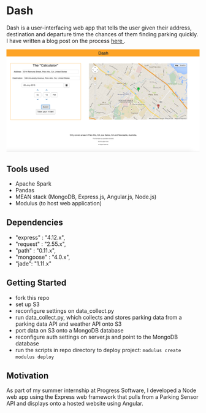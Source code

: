 # Dash
Dash is a user-interfacing web app that tells the user given their address, destination and departure time the chances of them finding parking quickly. I have written a blog post on the process <a href="https://jasperblogs.wordpress.com/2015/07/21/52/"> here </a>. 

![alt tag](https://github.com/jasper-chen/predictive-parking/blob/master/final.png)

## Tools used
* Apache Spark
* Pandas
* MEAN stack (MongoDB, Express.js, Angular.js, Node.js)
* Modulus (to host web application)

## Dependencies
* "express" : "4.12.x",
* "request" : "2.55.x",
* "path" : "0.11.x",
* "mongoose" : "4.0.x",
* "jade": "1.11.x"

## Getting Started
* fork this repo
* set up S3
* reconfigure settings on data_collect.py
* run data_collect.py, which collects and stores parking data from a parking data API and weather API onto S3
* port data on S3 onto a MongoDB database
* reconfigure auth settings on server.js and point to the MongoDB database
* run the scripts in repo directory to deploy project:
```modulus create ```
```modulus deploy ```

## Motivation
As part of my summer internship at Progress Software, I developed a Node web app using the Express web framework that pulls from a Parking Sensor API and displays onto a hosted website using Angular.



